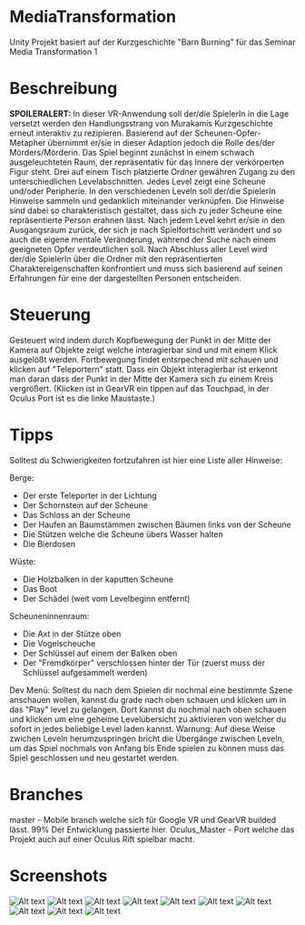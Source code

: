 # MediaTransformation
Unity Projekt basiert auf der Kurzgeschichte "Barn Burning" für das Seminar Media Transformation 1

# Beschreibung
**SPOILERALERT:**
In dieser VR-Anwendung soll der/die SpielerIn in die Lage versetzt werden den Handlungsstrang von Murakamis Kurzgeschichte erneut interaktiv zu rezipieren. Basierend auf der Scheunen-Opfer-Metapher übernimmt er/sie in dieser Adaption jedoch die Rolle des/der Mörders/Mörderin. Das Spiel beginnt zunächst in einem schwach ausgeleuchteten Raum, der repräsentativ für das Innere der verkörperten Figur steht. Drei auf einem Tisch platzierte Ordner gewähren Zugang zu den unterschiedlichen Levelabschnitten. Jedes Level zeigt eine Scheune und/oder Peripherie. In den verschiedenen Leveln soll der/die SpielerIn Hinweise sammeln und gedanklich miteinander verknüpfen. Die Hinweise sind dabei so charakteristisch gestaltet, dass sich zu jeder Scheune eine repräsentierte Person erahnen lässt. Nach jedem Level kehrt er/sie in den Ausgangsraum zurück, der sich je nach Spielfortschritt verändert und so auch die eigene mentale Veränderung, während der Suche nach einem geeigneten Opfer verdeutlichen soll. Nach Abschluss aller Level wird der/die SpielerIn über die Ordner mit den repräsentierten Charaktereigenschaften konfrontiert und muss sich basierend auf seinen Erfahrungen für eine der dargestellten Personen entscheiden.

# Steuerung
Gesteuert wird indem durch Kopfbewegung der Punkt in der Mitte der Kamera auf Objekte zeigt welche interagierbar sind und mit einem Klick ausgelößt werden. Fortbewegung findet entsrpechend mit schauen und klicken auf "Teleportern" statt.
Dass ein Objekt interagierbar ist erkennt man daran dass der Punkt in der Mitte der Kamera sich zu einem Kreis vergrößert.
(Klicken ist in GearVR ein tippen auf das Touchpad, in der Oculus Port ist es die linke Maustaste.)


# Tipps
Solltest du Schwierigkeiten fortzufahren ist hier eine Liste aller Hinweise:

Berge:
- Der erste Teleporter in der Lichtung
- Der Schornstein auf der Scheune
- Das Schloss an der Scheune
- Der Haufen an Baumstämmen zwischen Bäumen links von der Scheune
- Die Stützen welche die Scheune übers Wasser halten
- Die Bierdosen

Wüste:
- Die Holzbalken in der kaputten Scheune
- Das Boot
- Der Schädel (weit vom Levelbeginn entfernt)

Scheuneninnenraum:
- Die Axt in der Stütze oben
- Die Vogelscheuche
- Der Schlüssel auf einem der Balken oben
- Der "Fremdkörper" verschlossen hinter der Tür (zuerst muss der Schlüssel aufgesammelt werden)

Dev Menü:
Solltest du nach dem Spielen dir nochmal eine bestimmte Szene anschauen wollen, kannst du grade nach oben schauen und klicken um in das "Play" level zu gelangen. Dort kannst du nochmal nach oben schauen und klicken um eine geheime Levelübersicht zu aktivieren von welcher du sofort in jedes beliebige Level laden kannst. Warnung: Auf diese Weise zwichen Leveln herumzuspringen bricht die Übergänge zwischen Leveln, um das Spiel nochmals von Anfang bis Ende spielen zu können muss das Spiel geschlossen und neu gestartet werden.


# Branches
master - Mobile branch welche sich für Google VR und GearVR builded lässt. 99% Der Entwicklung passierte hier.
Oculus_Master - Port welche das Projekt auch auf einer Oculus Rift spielbar macht.


# Screenshots
![Alt text](screenshots/kVJcYQeexm.png?raw=true "Title")
![Alt text](screenshots/Q1PV305yLT.png?raw=true "Title")
![Alt text](screenshots/iY3eCNmtlB.png?raw=true "Title")
![Alt text](screenshots/7rOid0QSiV.png?raw=true "Title")
![Alt text](screenshots/eI8994QvAU.png?raw=true "Title")
![Alt text](screenshots/HHMdMCc52r.png?raw=true "Title")
![Alt text](screenshots/syZo8B31KR.png?raw=true "Title")
![Alt text](screenshots/xDDrRUNleL.jpg?raw=true "Title")
![Alt text](screenshots/hfjtJ1bFA1.jpg?raw=true "Title")
![Alt text](screenshots/NPPVVJ6jGn.jpg?raw=true "Title")
